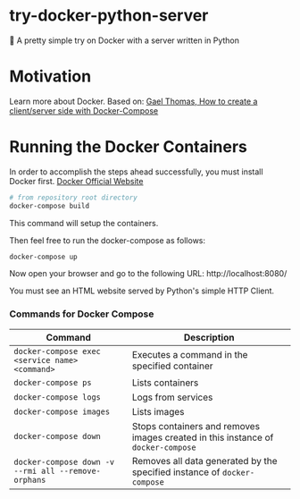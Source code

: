 # try-docker-python-server
🐳 A pretty simple try on Docker with a server written in Python

# Motivation
Learn more about Docker.
Based on: [Gael Thomas, How to create a client/server side with Docker-Compose](https://medium.freecodecamp.org/a-beginners-guide-to-docker-how-to-create-a-client-server-side-with-docker-compose-12c8cf0ae0aa)

# Running the Docker Containers
In order to accomplish the steps ahead successfully, you must install Docker first.
[Docker Official Website](https://www.docker.com/get-started)

```bash
# from repository root directory
docker-compose build
```

This command will setup the containers.

Then feel free to run the docker-compose as follows:
```bash
docker-compose up
```

Now open your browser and go to the following URL:
http://localhost:8080/

You must see an HTML website served by Python's simple HTTP Client.

### Commands for Docker Compose

Command | Description
------------ | -------------
`docker-compose exec <service name> <command>` | Executes a command in the specified container
`docker-compose ps` | Lists containers
`docker-compose logs` | Logs from services
`docker-compose images` | Lists images
`docker-compose down` | Stops containers and removes images created in this instance of `docker-compose`
`docker-compose down -v --rmi all --remove-orphans` | Removes all data generated by the specified instance of `docker-compose`
